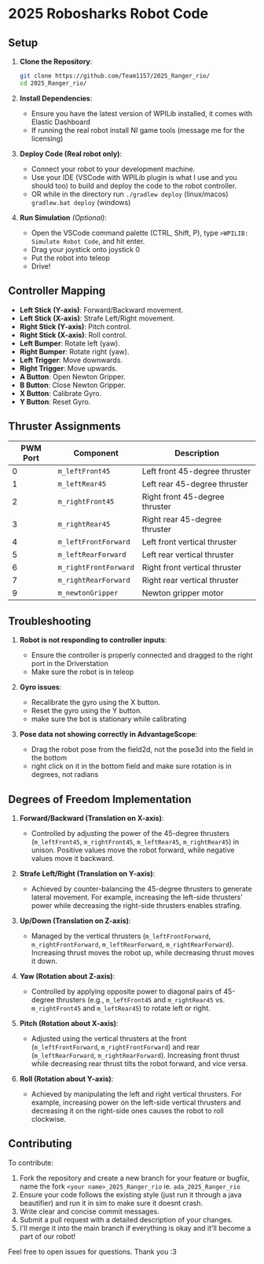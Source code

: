 # 2025 Robosharks Robot Code

## Setup

1. **Clone the Repository**:
   ```bash
   git clone https://github.com/Team1157/2025_Ranger_rio/
   cd 2025_Ranger_rio/
   ```

2. **Install Dependencies**:
   - Ensure you have the latest version of WPILib installed, it comes with Elastic Dashboard
   - If running the real robot install NI game tools (message me for the licensing) 

3. **Deploy Code (Real robot only)**:
   - Connect your robot to your development machine.
   - Use your IDE (VSCode with WPILib plugin is what I use and you should too) to build and deploy the code to the robot controller.
   - OR while in the directory run `./gradlew deploy` (linux/macos) `gradlew.bat deploy` (windows)

4. **Run Simulation** *(Optional)*:
   - Open the VSCode command palette (CTRL, Shift, P), type `>WPILIB: Simulate Robot Code`, and hit enter.
   - Drag your joystick onto joystick 0
   - Put the robot into teleop
   - Drive!

## Controller Mapping

- **Left Stick (Y-axis)**: Forward/Backward movement.
- **Left Stick (X-axis)**: Strafe Left/Right movement.
- **Right Stick (Y-axis)**: Pitch control.
- **Right Stick (X-axis)**: Roll control.
- **Left Bumper**: Rotate left (yaw).
- **Right Bumper**: Rotate right (yaw).
- **Left Trigger**: Move downwards.
- **Right Trigger**: Move upwards.
- **A Button**: Open Newton Gripper.
- **B Button**: Close Newton Gripper.
- **X Button**: Calibrate Gyro.
- **Y Button**: Reset Gyro.

## Thruster Assignments

| PWM Port | Component              | Description                     |
|----------|------------------------|---------------------------------|
| 0        | `m_leftFront45`        | Left front 45-degree thruster   |
| 1        | `m_leftRear45`         | Left rear 45-degree thruster    |
| 2        | `m_rightFront45`       | Right front 45-degree thruster  |
| 3        | `m_rightRear45`        | Right rear 45-degree thruster   |
| 4        | `m_leftFrontForward`   | Left front vertical thruster    |
| 5        | `m_leftRearForward`    | Left rear vertical thruster     |
| 6        | `m_rightFrontForward`  | Right front vertical thruster   |
| 7        | `m_rightRearForward`   | Right rear vertical thruster    |
| 9        | `m_newtonGripper`      | Newton gripper motor            |

## Troubleshooting

1. **Robot is not responding to controller inputs**:
   - Ensure the controller is properly connected and dragged to the right port in the Driverstation
   - Make sure the robot is in teleop
     
3. **Gyro issues**:
   - Recalibrate the gyro using the X button.
   - Reset the gyro using the Y button.
   - make sure the bot is stationary while calibrating

5. **Pose data not showing correctly in AdvantageScope**:
   - Drag the robot pose from the field2d, not the pose3d into the field in the bottom
   - right click on it in the bottom field and make sure rotation is in degrees, not radians

## Degrees of Freedom Implementation

1. **Forward/Backward (Translation on X-axis)**:
   - Controlled by adjusting the power of the 45-degree thrusters (`m_leftFront45`, `m_rightFront45`, `m_leftRear45`, `m_rightRear45`) in unison. Positive values move the robot forward, while negative values move it backward.

2. **Strafe Left/Right (Translation on Y-axis)**:
   - Achieved by counter-balancing the 45-degree thrusters to generate lateral movement. For example, increasing the left-side thrusters' power while decreasing the right-side thrusters enables strafing.

3. **Up/Down (Translation on Z-axis)**:
   - Managed by the vertical thrusters (`m_leftFrontForward`, `m_rightFrontForward`, `m_leftRearForward`, `m_rightRearForward`). Increasing thrust moves the robot up, while decreasing thrust moves it down.

4. **Yaw (Rotation about Z-axis)**:
   - Controlled by applying opposite power to diagonal pairs of 45-degree thrusters (e.g., `m_leftFront45` and `m_rightRear45` vs. `m_rightFront45` and `m_leftRear45`) to rotate left or right.

5. **Pitch (Rotation about X-axis)**:
   - Adjusted using the vertical thrusters at the front (`m_leftFrontForward`, `m_rightFrontForward`) and rear (`m_leftRearForward`, `m_rightRearForward`). Increasing front thrust while decreasing rear thrust tilts the robot forward, and vice versa.

6. **Roll (Rotation about Y-axis)**:
   - Achieved by manipulating the left and right vertical thrusters. For example, increasing power on the left-side vertical thrusters and decreasing it on the right-side ones causes the robot to roll clockwise.

## Contributing
To contribute:

1. Fork the repository and create a new branch for your feature or bugfix, name the fork `<your name>_2025_Ranger_rio` ie. `ada_2025_Ranger_rio`
2. Ensure your code follows the existing style (just run it through a java beautifier) and run it in sim to make sure it doesnt crash.
3. Write clear and concise commit messages.
4. Submit a pull request with a detailed description of your changes.
5. I'll merge it into the main branch if everything is okay and it'll become a part of our robot!

Feel free to open issues for questions. Thank you :3

